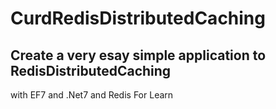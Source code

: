 # CurdRedisDistributedCaching
Create a very esay simple  application to RedisDistributedCaching 
-----

with EF7 and .Net7 and Redis  For Learn
